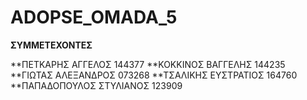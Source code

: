 # ADOPSE_OMADA_5

**ΣΥΜΜΕΤΕΧΟΝΤΕΣ**

 **ΠΕΤΚΑΡΗΣ ΑΓΓΕΛΟΣ 144377
 **ΚΟΚΚΙΝΟΣ ΒΑΓΓΕΛΗΣ 144235
 **ΓΙΩΤΑΣ ΑΛΕΞΑΝΔΡΟΣ 073268
 **ΤΣΑΛΙΚΗΣ ΕΥΣΤΡΑΤΙΟΣ  164760
 **ΠΑΠΑΔΟΠΟΥΛΟΣ ΣΤΥΛΙΑΝΟΣ 123909






